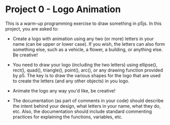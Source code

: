 # Project 0 - Logo Animation

This is a warm-up programming exercise to draw something in p5js. In this project, you are asked to:

- Create a logo with animation using any two (or more) letters in your name (can be upper or lower case). If you wish, the letters can also form something else, such as a vehicle, a flower, a building, or anything else. Be creative!

- You need to draw your logo (including the two letters) using ellipse(), rect(), quad(), triangle(), point(), arc(), or any drawing function provided by p5. The key is to draw the various shapes for the logo that are used to create the letters (and any other objects) in you logo.

- Animate the logo any way you'd like, be creative!

- The documentation (as part of comments in your code) should describe the intent behind your design, what letters in your name, what they do, etc. Also, the documentation should include standard commenting practices for explaining the functions, variables, etc.
